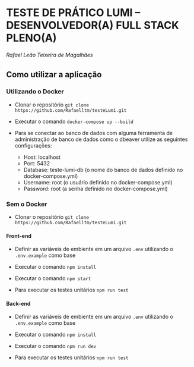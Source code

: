 # TESTE DE PRÁTICO LUMI – DESENVOLVEDOR(A) FULL STACK PLENO(A)
###### Rafael Leão Teixeira de Magalhães

## Como utilizar a aplicação

### Utilizando o Docker

- Clonar o repositório `git clone https://github.com/Rafaelltm/testeLumi.git`

- Executar o comando `docker-compose up --build`

- Para se conectar ao banco de dados com alguma ferramenta de administração de banco de dados como o dbeaver utilize as seguintes configurações:
  - Host: localhost
  - Port: 5432
  - Database: teste-lumi-db (o nome do banco de dados definido no docker-compose.yml)
  - Username: root (o usuário definido no docker-compose.yml)
  - Password: root (a senha definido no docker-compose.yml)

### Sem o Docker

- Clonar o repositório `git clone https://github.com/Rafaelltm/testeLumi.git`

#### Front-end

- Definir as variáveis de embiente em um arquivo `.env` utilizando o `.env.example` como base

- Executar o comando `npm install`

- Executar o comando `npm start`

- Para executar os testes unitários `npm run test`

#### Back-end

- Definir as variáveis de embiente em um arquivo `.env` utilizando o `.env.example` como base

- Executar o comando `npm install`

- Executar o comando `npm run dev`

- Para executar os testes unitários `npm run test`